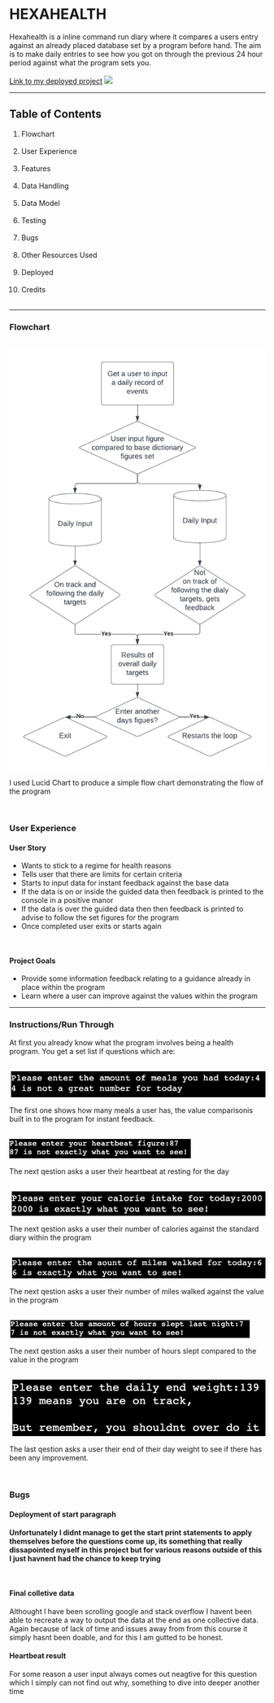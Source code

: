 # HEXAHEALTH
Hexahealth is a inline command run diary where it compares a users entry against an already placed database set by a program before hand. The aim is to make daily entries to see how you got on through the previous 24 hour period against what the program sets you.<br><br>
<a href="https://hexahealth.herokuapp.com/">Link to my deployed project</a>
<img src="#">
<br>
<hr>
<h2>Table of Contents</h2>
  <ol>
  <li>Flowchart</li>
  <br>
  <li>User Experience</li>
  <br>
  <li>Features</li>
  <br>
   <li>Data Handling</li>
  <br>
  <li>Data Model</li>
  <br>
  <li>Testing</li>
  <br>
  <li>Bugs</li>
  <br>
   <li>Other Resources Used</li>
  <br>
  <li>Deployed</li>
  <br>
  <li>Credits</li>
  <br>
  </ol>
  <hr>
  <h3>Flowchart</h3>
  <br>
  <img src="images/flow-chart.png" alt="a picture of a flow chart">
  <p>I used Lucid Chart to produce a simple flow chart demonstrating the flow of the program</p>
  <br>
  
  <h3>User Experience</h3>
  <h4> User Story</h4>
    <ul>
      <li>Wants to stick to a regime for health reasons</li>
      <li>Tells user that there are limits for certain criteria</li>
      <li>Starts to input data for instant feedback against the base data</li>
      <li>If the data is on or inside the guided data then feedback is printed to the console in a positive manor</li>
      <li>If the data is over the guided data then then feedback is printed to advise to follow the set figures for the program</li>
      <li>Once completed user exits or starts again</li>
  </ul>
  <br>
  <h4>Project Goals</h4>
  <ul>
    <li>Provide some information feedback relating to a guidance already in place within the program</li>
    <li>Learn where a user can improve against the values within the program</li>
  </ul>
 <hr>
  
  <h3>Instructions/Run Through</h3>
    <p>At first you already know what the program involves being a health program. You get a set list if questions which are:</p><br>
  <img src="images/number-meals.png"><br>
  <p>The first one shows how many meals a user has, the value comparisonis built in to the program for instant feedback.</p>
  <br>
  <img src="images/heartbeat.png"><br>
  <p>The next qestion asks a user their heartbeat at resting for the day</p>
  <br>
  <img src="images/number-calories.png"><br>
  <p>The next qestion asks a user their number of calories against the standard diary within the program</p>
  <br>
  <img src="images/number-miles.png"><br>
  <p>The next qestion asks a user their number of miles walked against the value in the program</p>
  <br>
  <img src="images/hours-slept.png"><br>
  <p>The next qestion asks a user their number of hours slept compared to the value in the program</p>
  <br>
  <img src="images/daily-weight.png"><br>
  <p>The last qestion asks a user their end of their day weight to see if there has been any improvement.</p>
  <br>
  
  <h3>Bugs</h3>
  <h4>Deployment of start paragraph<h4>
  <p>Unfortunately I didnt manage to get the start print statements to apply themselves before the questions come up, its something that really dissapointed myself in this project but for various reasons outside of this I just havnent had the chance to keep trying</p>
  <br>
  <h4>Final colletive data</h4>
  <p>Althought I have been scrolling google and stack overflow I havent been able to recreate a way to output the data at the end as one collective data. Again because of lack of time and issues away from from this course it simply hasnt been doable, and for this I am gutted to be honest.</p> 
  <h4>Heartbeat result</h4>
  <p>For some reason a user input always comes out neagtive for this question which I simply can not find out why, something to dive into deeper another time</p>
      
  
  
